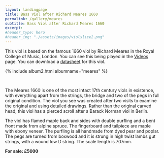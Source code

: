 ```yaml
---
layout: landingpage
title: Bass Viol after Richard Meares 1660
permalink: /gallery/meares
subtitle: Bass Viol after Richard Meares 1660
excerpt: 
#header_type: hero
#header_img: "./assets/images/violslice2.png"
---
```


This viol is based on the famous 1660 viol by Richard Meares in the Royal College of Music, London. 
You can see this being played in the [Videos](/videos) page. You can download a [datasheet](/assets/pdfs/meares-viol-datasheet.pdf) for this viol.

{% include album2.html albumname="meares" %}

<br/>

The Meares 1660 is one of the most intact 17th century viols in existence, with everything apart from the strings, the bridge and two of the pegs in full original condition. The viol you see was created after two visits to examine the original and using detailed drawings. Rather than the original carved head, this viol has a pierced scroll after a Barack Norman viol in Berlin. 

The viol has flamed maple back and sides with double purfling and a bent front made from alpine spruce. The fingerboard and tailpiece are maple with ebony veneer. The purfling is all handmade from dyed pear and poplar. The pegs are turned from boxwood and it is strung in high twist lambs gut strings, with a wound low D string. The scale length is 707mm.

**For sale: £5000**







